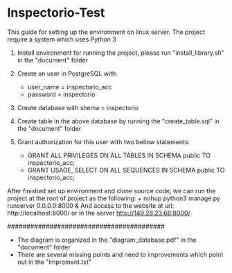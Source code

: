# Inspectorio-Test
This guide for setting up the environment on linux server.
The project require a system which uses Python 3

1. Install environment for running the project, please run "install_library.sh" in the "document" folder
2. Create an user in PostgreSQL with:
    + user_name = inspectorio_acc
    + password = inspectorio

3. Create database with shema = inspectorio
4. Create table in the above database by running the "create_table.sql" in the "document" folder
5. Grant authorization for this user with two bellow statements:
    + GRANT ALL PRIVILEGES ON ALL TABLES IN SCHEMA public TO inspectorio_acc;
    + GRANT USAGE, SELECT ON ALL SEQUENCES IN SCHEMA public TO inspectorio_acc;

After finished set up environment and clone source code, we can run the project at the root of project as the following:
    + nohup python3 manage.py runserver 0.0.0.0:8000 &
And access to the website at url: http://localhost:8000/ or in the server http://149.28.23.68:8000/


 #########################################

- The diagram is organized in the "diagram_database.pdf" in the "document" folder
- There are several missing points and need to improvements which point out in the "improment.txt"
